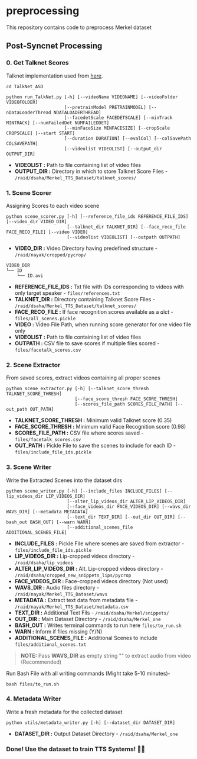# preprocessing
This repository contains code to preprocess Merkel dataset

## Post-Syncnet Processing
### 0. Get Talknet Scores
Talknet implementation used from [here](https://github.com/TaoRuijie/TalkNet_ASD).
```
cd TalkNet_ASD
```
```
python run_TalkNet.py [-h] [--videoName VIDEONAME] [--videoFolder VIDEOFOLDER]
                      [--pretrainModel PRETRAINMODEL] [--nDataLoaderThread NDATALOADERTHREAD] 
                      [--facedetScale FACEDETSCALE] [--minTrack MINTRACK] [--numFailedDet NUMFAILEDDET] 
                      [--minFaceSize MINFACESIZE] [--cropScale CROPSCALE] [--start START]
                      [--duration DURATION] [--evalCol] [--colSavePath COLSAVEPATH]
                      [--videolist VIDEOLIST] [--output_dir OUTPUT_DIR]
```
* **VIDEOLIST :**   Path to file containing list of video files
* **OUTPUT_DIR :**   Directory in which to store Talknet Score Files - `/raid/dsaha/Merkel_TTS_Dataset/talknet_scores/`

### 1. Scene Scorer
Assigning Scores to each video scene
```
python scene_scorer.py [-h] [--reference_file_ids REFERENCE_FILE_IDS] [--video_dir VIDEO_DIR]
                       [--talknet_dir TALKNET_DIR] [--face_reco_file FACE_RECO_FILE] [--video VIDEO]
                       [--videolist VIDEOLIST] [--outpath OUTPATH]
```
* **VIDEO_DIR :**   Video Directory having predefined structure - `/raid/nayak/cropped/pycrop/`
```
VIDEO_DIR
└── ID  
    └── ID.avi  
```
* **REFERENCE_FILE_IDS :**   Txt file with IDs corresponding to videos with only target speaker - `files/references.txt`
* **TALKNET_DIR :**   Directory containing Talknet Score Files - `/raid/dsaha/Merkel_TTS_Dataset/talknet_scores/`
* **FACE_RECO_FILE :**   If face recognition scores available as a _dict_ - `files/all_scenes.pickle`
* **VIDEO :**   Video File Path, when running score generator for one video file only
* **VIDEOLIST :**   Path to file containing list of video files
* **OUTPATH :**   CSV file to save scores if multiple files scored - `files/facetalk_scores.csv`

### 2. Scene Extractor
From saved scores, extract videos containing all proper scenes
```
python scene_extractor.py [-h] [--talknet_score_thresh TALKNET_SCORE_THRESH]
                          [--face_score_thresh FACE_SCORE_THRESH] 
                          [--scores_file_path SCORES_FILE_PATH] [--out_path OUT_PATH] 
```
* **TALKNET_SCORE_THRESH :**   Minimum valid Talknet score (0.35)
* **FACE_SCORE_THRESH :**   Minimum valid Face Recognition score (0.98)
* **SCORES_FILE_PATH :**   CSV file where scores saved - `files/facetalk_scores.csv`
* **OUT_PATH :**   Pickle File to save the scenes to include for each ID - `files/include_file_ids.pickle`

### 3. Scene Writer
Write the Extracted Scenes into the dataset dirs
```
python scene_writer.py [-h] [--include_files INCLUDE_FILES] [--lip_videos_dir LIP_VIDEOS_DIR]            
                       [--alter_lip_videos_dir ALTER_LIP_VIDEOS_DIR]                                     
                       [--face_videos_dir FACE_VIDEOS_DIR] [--wavs_dir WAVS_DIR] [--metadata METADATA]   
                       [--text_dir TEXT_DIR] [--out_dir OUT_DIR] [--bash_out BASH_OUT] [--warn WARN]
                       [--additional_scenes_file ADDITIONAL_SCENES_FILE] 
```
* **INCLUDE_FILES :**   Pickle File where scenes are saved from extractor - `files/include_file_ids.pickle`
* **LIP_VIDEOS_DIR :**   Lip-cropped videos directory - `/raid/dsaha/lip_videos`
* **ALTER_LIP_VIDEOS_DIR :**   Alt. Lip-cropped videos directory - `/raid/dsaha/cropped_new_snippets_lips/pycrop`
* **FACE_VIDEOS_DIR :**   Face-cropped videos directory (Not used)
* **WAVS_DIR :**   Audio files directory - `/raid/nayak/Merkel_TTS_Dataset/wavs`
* **METADATA :**   Extract text data from metadata file - `/raid/nayak/Merkel_TTS_Dataset/metadata.csv`
* **TEXT_DIR :**   Additional Text Fils - `/raid/dsaha/Merkel/snippets/`
* **OUT_DIR :**   Main Dataset Directory - `/raid/dsaha/Merkel_one`
* **BASH_OUT :**  Writes terminal commands to run here `files/to_run.sh`
* **WARN :**   Inform if files missing (Y/N)
* **ADDITIONAL_SCENES_FILE :** Additional Scenes to include `files/additional_scenes.txt`

> **NOTE:** Pass **WAVS_DIR** as empty string "" to extract audio from video (Recommended)  

Run Bash File with all writing commands (Might take 5-10 minutes)- 
```
bash files/to_run.sh
```
### 4. Metadata Writer
Write a fresh metadata for the collected dataset
```
python utils/metadata_writer.py [-h] [--dataset_dir DATASET_DIR]
```
* **DATASET_DIR :**   Output Dataset Directory - `/raid/dsaha/Merkel_one`

### Done! Use the dataset to train TTS Systems! :tada::tada:
